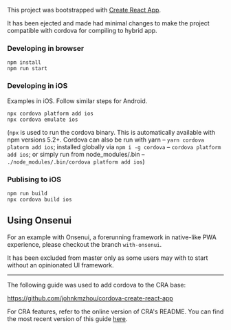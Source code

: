 This project was bootstrapped with [Create React App](https://github.com/facebookincubator/create-react-app).

It has been ejected and made had minimal changes to make the project compatible with cordova for compiling to hybrid app.

### Developing in browser

```
npm install
npm run start
```

### Developing in iOS

Examples in iOS.  Follow similar steps for Android.

```
npx cordova platform add ios
npx cordova emulate ios
```

(`npx` is used to run the cordova binary.  This is automatically available with npm versions 5.2+.  Cordova can also be run with yarn – `yarn cordova platorm add ios`; installed globally via `npm i -g cordova` – `cordova platform add ios`; or simply run from node_modules/.bin – `./node_modules/.bin/cordova platform add ios`)

### Publising to iOS

```
npm run build
npx cordova build ios
```

## Using Onsenui

For an example with Onsenui, a forerunning framework in native-like PWA experience, please checkout the branch `with-onsenui`.

It has been excluded from master only as some users may with to start without an opinionated UI framework.

---

The following guide was used to add cordova to the CRA base:

https://github.com/johnkmzhou/cordova-create-react-app


For CRA features, refer to the online version of CRA's README.  You can find the most recent version of this guide [here](https://github.com/facebookincubator/create-react-app/blob/master/packages/react-scripts/template/README.md).
